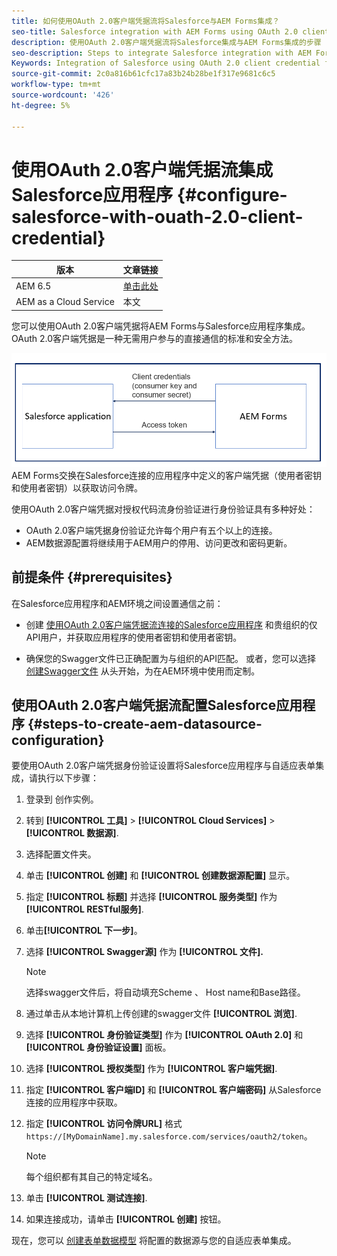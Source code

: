 ```yaml
---
title: 如何使用OAuth 2.0客户端凭据流将Salesforce与AEM Forms集成？
seo-title: Salesforce integration with AEM Forms using OAuth 2.0 client credential flow
description: 使用OAuth 2.0客户端凭据流将Salesforce集成与AEM Forms集成的步骤
seo-description: Steps to integrate Salesforce integration with AEM Forms using OAuth 2.0 client credential flow
Keywords: Integration of Salesforce using OAuth 2.0 client credential flow, salesforce integration with oauth2 using client credential flow, salesforce and client credential integration
source-git-commit: 2c0a816b61cfc17a83b24b28be1f317e9681c6c5
workflow-type: tm+mt
source-wordcount: '426'
ht-degree: 5%

---
```



# 使用OAuth 2.0客户端凭据流集成Salesforce应用程序 {#configure-salesforce-with-ouath-2.0-client-credential}

| 版本 | 文章链接 |
| -------- | ---------------------------- |
| AEM 6.5 | [单击此处](https://experienceleague.adobe.com/docs/experience-manager-65/forms/form-data-model/oauth2-client-credentials-flow-for-server-to-server-integration.html) |
| AEM as a Cloud Service | 本文 |

您可以使用OAuth 2.0客户端凭据将AEM Forms与Salesforce应用程序集成。 OAuth 2.0客户端凭据是一种无需用户参与的直接通信的标准和安全方法。

![在AEM Forms和Salesforce应用程序之间设置通信时的工作流](/help/forms/assets/salesforce-workflow.png)
AEM Forms交换在Salesforce连接的应用程序中定义的客户端凭据（使用者密钥和使用者密钥）以获取访问令牌。

使用OAuth 2.0客户端凭据对授权代码流身份验证进行身份验证具有多种好处：

* OAuth 2.0客户端凭据身份验证允许每个用户有五个以上的连接。
* AEM数据源配置将继续用于AEM用户的停用、访问更改和密码更新。

## 前提条件 {#prerequisites}

在Salesforce应用程序和AEM环境之间设置通信之前：

* 创建 [使用OAuth 2.0客户端凭据流连接的Salesforce应用程序](https://help.salesforce.com/s/articleView?id=sf.connected_app_client_credentials_setup.htm&amp;type=5) 和贵组织的仅API用户，并获取应用程序的使用者密钥和使用者密钥。

* 确保您的Swagger文件已正确配置为与组织的API匹配。 或者，您可以选择 [创建Swagger文件](https://experienceleague.adobe.com/docs/experience-manager-learn/cloud-service/forms/integrate-with-salesforce/describe-rest-api.html) 从头开始，为在AEM环境中使用而定制。


## 使用OAuth 2.0客户端凭据流配置Salesforce应用程序 {#steps-to-create-aem-datasource-configuration}

要使用OAuth 2.0客户端凭据身份验证设置将Salesforce应用程序与自适应表单集成，请执行以下步骤：

1. 登录到  创作实例。
1. 转到 **[!UICONTROL 工具]** > **[!UICONTROL Cloud Services]** > **[!UICONTROL 数据源]**.
1. 选择配置文件夹。
1. 单击 **[!UICONTROL 创建]** 和 **[!UICONTROL 创建数据源配置]** 显示。
1. 指定 **[!UICONTROL 标题]** 并选择 **[!UICONTROL 服务类型]** 作为 **[!UICONTROL RESTful服务]**.
1. 单击&#x200B;**[!UICONTROL 下一步]**。
1. 选择 **[!UICONTROL Swagger源]** 作为 **[!UICONTROL 文件].**

   >[!NOTE]
   >
   > 选择swagger文件后，将自动填充Scheme 、 Host name和Base路径。

1. 通过单击从本地计算机上传创建的swagger文件 **[!UICONTROL 浏览]**.
1. 选择 **[!UICONTROL 身份验证类型]** 作为 **[!UICONTROL OAuth 2.0]** 和 **[!UICONTROL 身份验证设置]** 面板。
1. 选择 **[!UICONTROL 授权类型]** 作为 **[!UICONTROL 客户端凭据]**.
1. 指定 **[!UICONTROL 客户端ID]** 和 **[!UICONTROL 客户端密码]** 从Salesforce连接的应用程序中获取。
1. 指定 **[!UICONTROL 访问令牌URL]** 格式
   `https://[MyDomainName].my.salesforce.com/services/oauth2/token`。

   >[!NOTE]
   >
   > 每个组织都有其自己的特定域名。

1. 单击 **[!UICONTROL 测试连接]**.
1. 如果连接成功，请单击 **[!UICONTROL 创建]** 按钮。

现在，您可以 [创建表单数据模型](/help/forms/create-form-data-models.md) 将配置的数据源与您的自适应表单集成。
